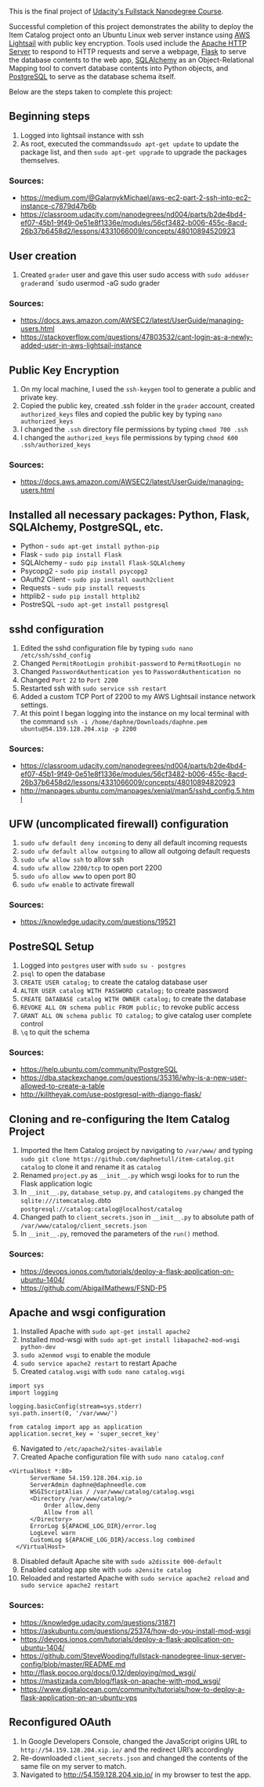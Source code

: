 This is the final project of [Udacity's Fullstack Nanodegree Course](https://www.udacity.com/course/full-stack-web-developer-nanodegree--nd004).

Successful completion of this project demonstrates the ability to deploy the Item Catalog project onto an Ubuntu Linux web server instance using [AWS Lightsail](https://aws.amazon.com/lightsail/) with public key encryption.  Tools used include the [Apache HTTP Server](http://httpd.apache.org/) to respond to HTTP requests and serve a webpage, [Flask](http://flask.pocoo.org/) to serve the database contents to the web app, [SQLAlchemy](https://www.sqlalchemy.org/) as an Object-Relational Mapping tool to convert database contents into Python objects, and [PostgreSQL](https://www.postgresql.org/) to serve as the database schema itself.

Below are the steps taken to complete this project:

## Beginning steps

1. Logged into lightsail instance with ssh
2. As root, executed the commands`sudo apt-get update` to update the package list, and then `sudo apt-get upgrade` to upgrade the packages themselves.

### Sources:
* https://medium.com/@GalarnykMichael/aws-ec2-part-2-ssh-into-ec2-instance-c7879d47b6b
* https://classroom.udacity.com/nanodegrees/nd004/parts/b2de4bd4-ef07-45b1-9f49-0e51e8f1336e/modules/56cf3482-b006-455c-8acd-26b37b6458d2/lessons/4331066009/concepts/48010894520923

## User creation

1. Created `grader` user and gave this user sudo access with `sudo adduser grader`and `sudo usermod -aG sudo grader

### Sources:

* https://docs.aws.amazon.com/AWSEC2/latest/UserGuide/managing-users.html
* https://stackoverflow.com/questions/47803532/cant-login-as-a-newly-added-user-in-aws-lightsail-instance

## Public Key Encryption

1. On my local machine, I used the `ssh-keygen` tool to generate a public and private key.
2. Copied the public key, created .ssh folder in the `grader` account, created `authorized_keys` files and copied the public key by typing `nano authorized_keys`
3. I changed the `.ssh` directory file permissions by typing `chmod 700 .ssh`
4. I changed the `authorized_keys` file permissions by typing `chmod 600 .ssh/authorized_keys`

### Sources:
* https://docs.aws.amazon.com/AWSEC2/latest/UserGuide/managing-users.html


## Installed all necessary packages: Python, Flask, SQLAlchemy, PostgreSQL, etc. 
* Python - `sudo apt-get install python-pip`
* Flask - `sudo pip install Flask`
* SQLAlchemy - `sudo pip install Flask-SQLAlchemy`
* Psycopg2 - `sudo pip install psycopg2`
* OAuth2 Client - `sudo pip install oauth2client`
* Requests - `sudo pip install requests`
* httplib2 - `sudo pip install httplib2`
* PostreSQL -`sudo apt-get install postgresql`

## sshd configuration

1. Edited the sshd configuration file by typing `sudo nano /etc/ssh/sshd_config`
2. Changed `PermitRootLogin prohibit-password` to `PermitRootLogin no`
3. Changed `PasswordAuthentication yes` to `PasswordAuthentication no`
4. Changed `Port 22` to `Port 2200`
5. Restarted ssh with `sudo service ssh restart`
6. Added a custom TCP Port of 2200 to my AWS Lightsail instance network settings.
7. At this point I began logging into the instance on my local terminal with the command `ssh -i /home/daphne/Downloads/daphne.pem ubuntu@54.159.128.204.xip -p 2200`

### Sources:
* https://classroom.udacity.com/nanodegrees/nd004/parts/b2de4bd4-ef07-45b1-9f49-0e51e8f1336e/modules/56cf3482-b006-455c-8acd-26b37b6458d2/lessons/4331066009/concepts/48010894820923
* http://manpages.ubuntu.com/manpages/xenial/man5/sshd_config.5.html

## UFW (uncomplicated firewall) configuration

1. `sudo ufw default deny incoming` to deny all default incoming requests
2. `sudo ufw default allow outgoing` to allow all outgoing default requests
3. `sudo ufw allow ssh` to allow ssh
4. `sudo ufw allow 2200/tcp` to open port 2200
5. `sudo ufo allow www` to open port 80
6. `sudo ufw enable` to activate firewall

### Sources:
* https://knowledge.udacity.com/questions/19521

## PostreSQL Setup

1. Logged into `postgres` user with `sudo su - postgres`
2. `psql` to open the database
3. `CREATE USER catalog;` to create the catalog database user
4. `ALTER USER catalog WITH PASSWORD catalog;` to create password
5. `CREATE DATABASE catalog WITH OWNER catalog;` to create the database
6. `REVOKE ALL ON schema public FROM public;` to revoke public access
7. `GRANT ALL ON schema public TO catalog;` to give catalog user complete control
8. `\q` to quit the schema

### Sources:
* https://help.ubuntu.com/community/PostgreSQL
* https://dba.stackexchange.com/questions/35316/why-is-a-new-user-allowed-to-create-a-table
* http://killtheyak.com/use-postgresql-with-django-flask/

## Cloning and re-configuring the Item Catalog Project

1. Imported the Item Catalog project by navigating to `/var/www/` and typing `sudo git clone https://github.com/daphnetull/item-catalog.git catalog` to clone it and rename it as `catalog`
2. Renamed `project.py` as `__init__.py` which wsgi looks for to run the Flask application logic
3. In `__init__.py`, `database_setup.py`, and `catalogitems.py` changed the `sqlite:///itemcatalog.db`to `postgresql://catalog:catalog@localhost/catalog`
4. Changed path to `client_secrets.json` in `__init__.py` to absolute path of `/var/www/catalog/client_secrets.json`
5. In `__init__.py`, removed the parameters of the `run()` method.

### Sources:
* https://devops.ionos.com/tutorials/deploy-a-flask-application-on-ubuntu-1404/
* https://github.com/AbigailMathews/FSND-P5

## Apache and wsgi configuration

1. Installed Apache with `sudo apt-get install apache2`
2. Installed mod-wsgi with 	`sudo apt-get install libapache2-mod-wsgi python-dev`
3. `sudo a2enmod wsgi` to enable the module
4. `sudo service apache2 restart` to restart Apache
5. Created `catalog.wsgi` with `sudo nano catalog.wsgi`
```
import sys
import logging

logging.basicConfig(stream=sys.stderr)
sys.path.insert(0, '/var/www/')

from catalog import app as application
application.secret_key = 'super_secret_key'
```
6. Navigated to `/etc/apache2/sites-available`
7. Created Apache configuration file with `sudo nano catalog.conf`
```
<VirtualHost *:80>
      ServerName 54.159.128.204.xip.io
      ServerAdmin daphne@daphneedle.com
      WSGIScriptAlias / /var/www/catalog/catalog.wsgi
      <Directory /var/www/catalog/>
          Order allow,deny
          Allow from all
      </Directory>
      ErrorLog ${APACHE_LOG_DIR}/error.log
      LogLevel warn
      CustomLog ${APACHE_LOG_DIR}/access.log combined
  </VirtualHost>
```
8. Disabled default Apache site with `sudo a2dissite 000-default`
9. Enabled catalog app site with `sudo a2ensite catalog`
10. Reloaded and restarted Apache with `sudo service apache2 reload` and ` sudo service apache2 restart`

### Sources:
* https://knowledge.udacity.com/questions/31871
* https://askubuntu.com/questions/25374/how-do-you-install-mod-wsgi
* https://devops.ionos.com/tutorials/deploy-a-flask-application-on-ubuntu-1404/
* https://github.com/SteveWooding/fullstack-nanodegree-linux-server-config/blob/master/README.md
* http://flask.pocoo.org/docs/0.12/deploying/mod_wsgi/
* https://mastizada.com/blog/flask-on-apache-with-mod_wsgi/
* https://www.digitalocean.com/community/tutorials/how-to-deploy-a-flask-application-on-an-ubuntu-vps

## Reconfigured OAuth 

1. In Google Developers Console, changed the JavaScript origins URL to `http://54.159.128.204.xip.io/` and the redirect URI’s accordingly
2. Re-downloaded `client_secrets.json` and changed the contents of the same file on my server to match.
3. Navigated to http://54.159.128.204.xip.io/ in my browser to test the app.
